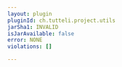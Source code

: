 ```yaml
---
layout: plugin
pluginId: ch.tutteli.project.utils
jarSha1: INVALID
isJarAvailable: false
error: NONE
violations: []

---
```

